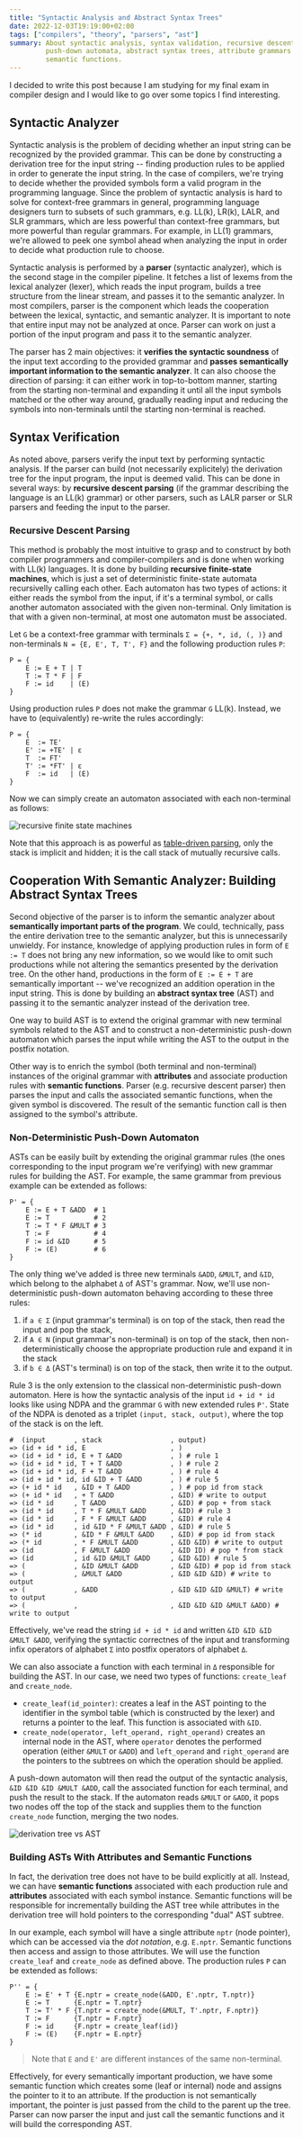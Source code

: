 ```yaml
---
title: "Syntactic Analysis and Abstract Syntax Trees"
date: 2022-12-03T19:19:00+02:00
tags: ["compilers", "theory", "parsers", "ast"]
summary: About syntactic analysis, syntax validation, recursive descent parsing,
         push-down automata, abstract syntax trees, attribute grammars and
         semantic functions.
---
```


I decided to write this post because I am studying for my final exam
in compiler design and I would like to go over some topics I find interesting.

## Syntactic Analyzer

Syntactic analysis is the problem of deciding whether an input string
can be recognized by the provided grammar. This can be done by constructing
a derivation tree for the input string -- finding production rules to be
applied in order to generate the input string. In the case of compilers, we're trying to
decide whether the provided symbols form a valid program in the programming language.
Since the problem of syntactic analysis is hard to solve for context-free grammars in general,
programming language designers turn to subsets of such grammars,
e.g. LL(k), LR(k), LALR, and SLR grammars, which are less powerful than context-free grammars,
but more powerful than regular grammars. For example, in LL(1) grammars,
we're allowed to peek one symbol ahead when analyzing the input in order to decide what
production rule to choose.

Syntactic analysis is performed by a **parser** (syntactic analyzer),
which is the second stage in the compiler pipeline.
It fetches a list of lexems from the lexical analyzer (lexer),
which reads the input program, builds a tree structure from the linear stream,
and passes it to the semantic analyzer.
In most compilers, parser is the component which leads
the cooperation between the lexical, syntactic, and semantic analyzer.
It is important to note that entire input may not be analyzed at once.
Parser can work on just a portion of the input program and pass it to the
semantic analyzer.

The parser has 2 main objectives: it **verifies the syntactic
soundness** of the input text according to the provided grammar
and **passes semantically important information to the semantic analyzer**.
It can also choose the direction of parsing: it can either work in
top-to-bottom manner, starting from the starting non-terminal and expanding
it until all the input symbols matched or the other way around,
gradually reading input and reducing the symbols into non-terminals
until the starting non-terminal is reached.

## Syntax Verification

As noted above, parsers verify the input text by performing
syntactic analysis. If the parser can build (not necessarily explicitely)
the derivation tree for the input program, the input is deemed valid.
This can be done in several ways: by **recursive descent parsing**
(if the grammar describing the language is an LL(k) grammar) or other parsers,
such as LALR parser or SLR parsers and feeding the input to the parser.

### Recursive Descent Parsing

This method is probably the most intuitive to grasp and to construct by both
compiler programmers and compiler-compilers and is done when working with LL(k)
languages. It is done by building
**recursive finite-state machines**, which is just a set of deterministic
finite-state automata recursivelly calling each other. Each automaton
has two types of actions: it either reads the symbol from the input,
if it's a terminal symbol, or calls another automaton associated with
the given non-terminal. Only limitation is that with a given non-terminal,
at most one automaton must be associated.

Let `G` be a context-free grammar with terminals `Σ = {+, *, id, (, )}`
and non-terminals `N = {E, E', T, T', F}` and the following production rules `P`:

```text
P = {
    E := E + T | T
    T := T * F | F
    F := id    | (E)
}
```

Using production rules `P` does not make the grammar `G` LL(k). Instead,
we have to (equivalently) re-write the rules accordingly:


```text
P = {
    E  := TE'
    E' := +TE' | ε
    T  := FT'
    T' := *FT' | ε
    F  := id   | (E)
}
```

Now we can simply create an automaton associated with each non-terminal as follows:

![recursive finite state machines](/static/rfsm.png)

Note that this approach is as powerful as
[table-driven parsing](http://fpl.cs.depaul.edu/jriely/448/extras/cytron-06-ll-parsing.pdf),
only the stack is implicit and hidden; it is the call stack of mutually
recursive calls.

## Cooperation With Semantic Analyzer: Building Abstract Syntax Trees

Second objective of the parser is to inform the semantic analyzer
about **semantically important parts of the program**. We could, technically,
pass the entire derivation tree to the semantic analyzer, but this is unnecessarily unwieldy.
For instance, knowledge of  applying production rules in form of `E := T` does not
bring any new information, so we would like to omit such productions while not altering
the semantics presented by the derivation tree. On the other hand, productions in the form
of `E := E + T` are semantically important -- we've recognized an addition
operation in the input string. This is done by building an **abstract
syntax tree** (AST) and passing it to the semantic analyzer instead of
the derivation tree.

One way to build AST is to extend the original grammar with new terminal symbols related to the AST
and to construct a non-deterministic push-down automaton
which parses the input while writing the AST to the output in the postfix notation.

Other way is to enrich the symbol (both terminal and non-terminal) instances of the original grammar
with **attributes** and associate production rules with **semantic functions**.
Parser (e.g. recursive descent parser) then parses the input and calls
the associated semantic functions, when the given symbol is discovered. The result of the
semantic function call is then assigned to the symbol's attribute.

### Non-Deterministic Push-Down Automaton

ASTs can be easily built by extending the original grammar rules
(the ones corresponding to the input program we're verifying)
with new grammar rules for building the AST. For example,
the same grammar from previous example can be extended as follows:

```text
P' = {
    E := E + T &ADD  # 1
    E := T           # 2
    T := T * F &MULT # 3
    T := F           # 4
    F := id &ID      # 5
    F := (E)         # 6
}
```

The only thing we've added is three new terminals `&ADD`, `&MULT`, and `&ID`,
which belong to the alphabet `Δ` of AST's grammar. Now, we'll use non-deterministic
push-down automaton behaving according to these three rules:

1. if `a ∈ Σ` (input grammar's terminal) is on top of the stack, then read the input and pop the stack,
2. if `A ∈ N` (input grammar's non-terminal) is on top of the stack, then non-deterministically choose the
   appropriate production rule and expand it in the stack
3. if `b ∈ Δ` (AST's terminal) is on top of the stack, then write it to the output.

Rule 3 is the only extension to the classical non-deterministic push-down automaton.
Here is how the syntactic analysis of the input `id + id * id` looks like
using NDPA and the grammar `G` with new extended rules `P'`.
State of the NDPA is denoted as a triplet `(input, stack, output)`,
where the top of the stack is on the left.

```text
#  (input       , stack                 , output)
=> (id + id * id, E                     , )
=> (id + id * id, E + T &ADD            , ) # rule 1
=> (id + id * id, T + T &ADD            , ) # rule 2
=> (id + id * id, F + T &ADD            , ) # rule 4
=> (id + id * id, id &ID + T &ADD       , ) # rule 5
=> (+ id * id   , &ID + T &ADD          , ) # pop id from stack
=> (+ id * id   , + T &ADD              , &ID) # write to output
=> (id * id     , T &ADD                , &ID) # pop + from stack
=> (id * id     , T * F &MULT &ADD      , &ID) # rule 3
=> (id * id     , F * F &MULT &ADD      , &ID) # rule 4
=> (id * id     , id &ID * F &MULT &ADD , &ID) # rule 5
=> (* id        , &ID * F &MULT &ADD    , &ID) # pop id from stack
=> (* id        , * F &MULT &ADD        , &ID &ID) # write to output
=> (id          , F &MULT &ADD          , &ID ID) # pop * from stack
=> (id          , id &ID &MULT &ADD     , &ID &ID) # rule 5
=> (            , &ID &MULT &ADD        , &ID &ID) # pop id from stack
=> (            , &MULT &ADD            , &ID &ID &ID) # write to output
=> (            , &ADD                  , &ID &ID &ID &MULT) # write to output
=> (            ,                       , &ID &ID &ID &MULT &ADD) # write to output 
```

Effectively, we've read the string `id + id * id` and written `&ID &ID &ID &MULT &ADD`,
verifying the syntactic correctnes of the input and transforming infix operators of alphabet
`Σ` into postfix operators of alphabet `Δ`.

We can also associate a function with each terminal in `Δ` responsible for building the AST.
In our case, we need two types of functions: `create_leaf` and `create_node`.

* `create_leaf(id_pointer)`: creates a leaf in the AST pointing to the identifier in the symbol table
  (which is constructed by the lexer) and returns a pointer to the leaf. This function is associated with `&ID`.
* `create_node(operator, left_operand, right_operand)` creates an internal node in the AST, where `operator` denotes
  the performed operation (either `&MULT` or `&ADD`) and `left_operand` and `right_operand` are the pointers to the subtrees
  on which the operation should be applied.

A push-down automaton will then read the output of the syntactic analysis, `&ID &ID &ID &MULT &ADD`,
call the associated function for each terminal, and push the result to the stack.
If the automaton reads `&MULT` or `&ADD`, it pops two nodes off the top of the stack and supplies
them to the function `create_node` function, merging the two nodes.

![derivation tree vs AST](/static/ast.png)

### Building ASTs With Attributes and Semantic Functions

In fact, the derivation tree does not have to be build explicitly at all.
Instead, we can have **semantic functions** associated with each production rule
and **attributes** associated with each symbol instance. Semantic functions
will be responsible for incrementally building the AST tree while attributes
in the derivation tree will hold pointers to the corresponding "dual" AST subtree.

In our example, each symbol will have a single attribute `nptr` (node pointer),
which can be accessed via the *dot notation*, e.g. `E.nptr`. Semantic
functions then access and assign to those attributes. We will
use the function `create_leaf` and `create_node` as defined above.
The production rules `P` can be extended as follows:

```text
P'' = {
    E := E' + T {E.nptr = create_node(&ADD, E'.nptr, T.nptr)}
    E := T      {E.nptr = T.nptr}
    T := T' * F {T.nptr = create_node(&MULT, T'.nptr, F.nptr)}
    T := F      {T.nptr = F.nptr}
    F := id     {F.nptr = create_leaf(id)}
    F := (E)    {F.nptr = E.nptr}
}
```

> Note that `E` and `E'` are different instances of the same non-terminal.

Effectively, for every semantically important production, we have
some semantic function which creates some (leaf or internal) node
and assigns the pointer to it to an attribute. If the production
is not semantically important, the pointer is just passed from
the child to the parent up the tree. Parser can now parser the input
and just call the semantic functions and it will build the corresponding AST.

